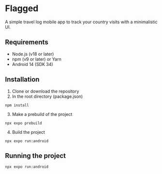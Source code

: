 # Flagged

A simple travel log mobile app to track your country visits with a minimalistic UI.

## Requirements

- Node.js (v18 or later)
- npm (v9 or later) or Yarn
- Android 14 (SDK 34)

## Installation
1. Clone or download the repository
2. In the root directory (package.json)
```
npm install
```
3. Make a prebuild of the project
```
npx expo prebuild
```
4. Build the project
```
npx expo run:android
```
## Running the project
```
npx expo run:android
```
